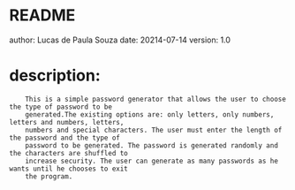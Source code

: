 # README
author: Lucas de Paula Souza
date: 20214-07-14
version: 1.0

# description: 
        This is a simple password generator that allows the user to choose the type of password to be 
        generated.The existing options are: only letters, only numbers, letters and numbers, letters, 
        numbers and special characters. The user must enter the length of the password and the type of 
        password to be generated. The password is generated randomly and the characters are shuffled to 
        increase security. The user can generate as many passwords as he wants until he chooses to exit 
        the program.
